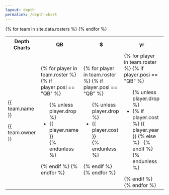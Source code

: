```yaml
---
layout: depth
permalink: /depth-chart
---
```


<section>
    <table>
    <tr>
        <th class="title">Depth Charts</th>
        <th class="fifth">QB</th><th class="dollar">$</th><th class="yr">yr</th>
        <th class="fifth">RB</th><th class="dollar">$</th><th class="yr">yr</th>
        <th class="fifth">WR</th><th class="dollar">$</th><th class="yr">yr</th>
        <th class="fifth">TE</th><th class="dollar">$</th><th class="yr">yr</th>
    </tr>
    {% for team in site.data.rosters %}
    <tr id="{{ team.id }}-exp">
        <td>
            <p>{{ team.name }}</p>
            <p class="team-owner">{{ team.owner }}</p>
        </td>
        <td class="name">
          {% for player in team.roster %}
            {% if player.posi == "QB" %}
              <ul>
                {% unless player.drop %}
                  <li>
                      {{ player.name }}
                  </li>
                {% endunless %}
              </ul>
            {% endif %}
          {% endfor %}
        </td>
        <td class="cost">
            {% for player in team.roster %}
            {% if player.posi == "QB" %}
              <ul>
                {% unless player.drop %}
                  <li>
                      {{ player.cost }}
                  </li>
                {% endunless %}
              </ul>
            {% endif %}
          {% endfor %}
        </td>
        <td class="year">
            {% for player in team.roster %}
            {% if player.posi == "QB" %}
              <ul>
                {% unless player.drop %}
                  <li>
                      {% if player.cost %}
                      {{ player.year }}
                      {% else %}
                      &nbsp;
                      {% endif %}
                  </li>
                {% endunless %}
              </ul>
            {% endif %}
          {% endfor %}
        </td>
        <td class="name">
          {% for player in team.roster %}
            {% if player.posi == "RB" %}
              <ul>
                {% unless player.drop %}
                  <li>
                      {{ player.name }}
                  </li>
                {% endunless %}
              </ul>
            {% endif %}
          {% endfor %}
        </td>
        <td class="cost">
            {% for player in team.roster %}
            {% if player.posi == "RB" %}
              <ul>
                {% unless player.drop %}
                  <li>
                      {{ player.cost }}
                  </li>
                {% endunless %}
              </ul>
            {% endif %}
          {% endfor %}
        </td>
        <td class="year">
            {% for player in team.roster %}
            {% if player.posi == "RB" %}
              <ul>
                {% unless player.drop %}
                  <li>
                      {% if player.cost %}
                      {{ player.year }}
                      {% else %}
                      &nbsp;
                      {% endif %}
                  </li>
                {% endunless %}
              </ul>
            {% endif %}
          {% endfor %}
        </td>
        <td class="name">
          {% for player in team.roster %}
            {% if player.posi == "WR" %}
              <ul>
                {% unless player.drop %}
                  <li>
                      {{ player.name }}
                  </li>
                {% endunless %}
              </ul>
            {% endif %}
          {% endfor %}
        </td>
        <td class="cost">
            {% for player in team.roster %}
            {% if player.posi == "WR" %}
              <ul>
                {% unless player.drop %}
                  <li>
                      {{ player.cost }}
                  </li>
                {% endunless %}
              </ul>
            {% endif %}
          {% endfor %}
        </td>
        <td class="year">
            {% for player in team.roster %}
            {% if player.posi == "WR" %}
              <ul>
                {% unless player.drop %}
                  <li>
                      {% if player.cost %}
                      {{ player.year }}
                      {% else %}
                      &nbsp;
                      {% endif %}
                  </li>
                {% endunless %}
              </ul>
            {% endif %}
          {% endfor %}
        </td>
        <td class="name">
          {% for player in team.roster %}
            {% if player.posi == "TE" %}
              <ul>
                {% unless player.drop %}
                  <li>
                      {{ player.name }}
                  </li>
                {% endunless %}
              </ul>
            {% endif %}
          {% endfor %}
        </td>
        <td class="cost">
            {% for player in team.roster %}
            {% if player.posi == "TE" %}
              <ul>
                {% unless player.drop %}
                  <li>
                      {{ player.cost }}
                  </li>
                {% endunless %}
              </ul>
            {% endif %}
          {% endfor %}
        </td>
        <td class="year">
            {% for player in team.roster %}
            {% if player.posi == "TE" %}
              <ul>
                {% unless player.drop %}
                  <li>
                      {% if player.cost %}
                      {{ player.year }}
                      {% else %}
                      &nbsp;
                      {% endif %}
                  </li>
                {% endunless %}
              </ul>
            {% endif %}
          {% endfor %}
        </td>
    </tr>
    {% endfor %}
    </table>
</section>